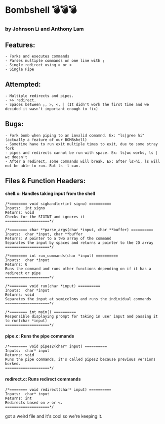 # Bombshell  💣💣💣
### by Johnson Li and Anthony Lam

## Features:
	- Forks and executes commands
	- Parses multiple commands on one line with ;
	- Single redirect using > or <
	- Single Pipe

## Attempted:
	- Multiple redirects and pipes.
	- >> redirect.
	- Spaces between ;, >, <, | (It didn't work the first time and we decided it wasn't important enough to fix)

## Bugs:  
	- Fork bomb when piping to an invalid comamnd. Ex: "ls|gree hi" (actually a feature of our BOMBshell)
	- Sometime have to run exit multiple times to exit, due to some stray fork
	- pipes and redirects cannot be run with space. Ex: ls|wc works, ls | wc doesn't
	- After a redirect, some commands will break. Ex: after ls>hi, ls will not be able to run. But ls -l can.
	
## Files & Function Headers:
#### shell.c: Handles taking input from the shell  
	
	/*======== void sighandler(int signo) ==========
	Inputs:  int signo
	Returns: void
	Checks for the SIGINT and ignores it
	====================*/

	/*======== char **parse_args(char *input, char **buffer) ==========
	Inputs:  char *input, char **buffer
	Returns: A pointer to a two array of the command
	Separates the input by spaces and returns a pointer to the 2D array
	====================*/

	/*======== int run_commands(char *input) ==========
	Inputs:  char *input
	Returns: 0
	Runs the command and runs other functions depending on if it has a redirect or pipe
	====================*/

	/*======== void run(char *input) ==========
	Inputs:  char *input
	Returns: void
	Separates the input at semicolons and runs the individual commands
	====================*/
	
	/*======== int main() ==========
	Responsible displaying prompt for taking in user input and passing it to run(char *input)
	====================*/
	
#### pipe.c: Runs the pipe commands

	/*======== void pipes2(char* input) ==========
	Inputs:  char* input
	Returns: void
	Runs the pipe commands, it's called pipes2 because previous versions borked.
	====================*/
	
#### redirect.c: Runs redirect commands 

	/*======== void redirect(char* input) ==========
	Inputs:  char* input
	Returns: int
	Redirects based on > or <.
	====================*/

got a weird file and it's cool so we're keeping it.
